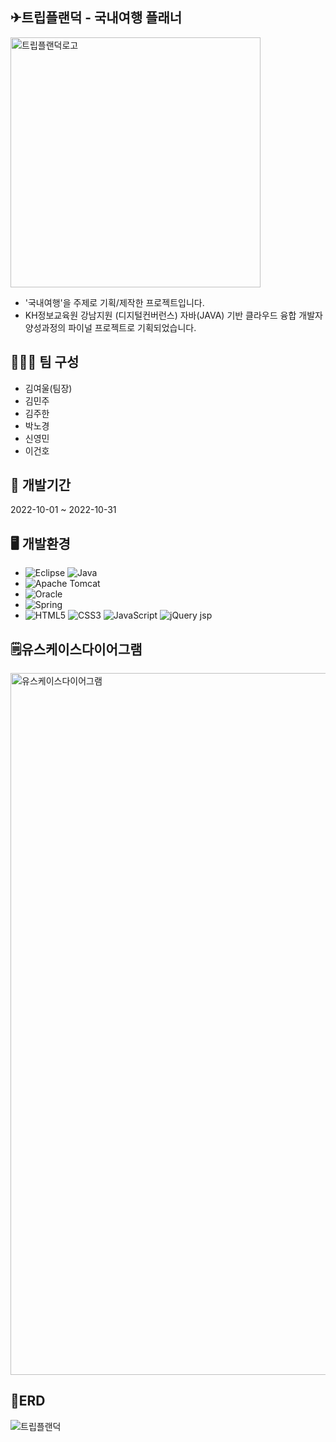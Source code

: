 ## ✈트립플랜덕 - 국내여행 플래너
<img width="400" alt="트립플랜덕로고" src="https://user-images.githubusercontent.com/88029104/189465300-12a4e3b5-7f27-4584-bc08-df59a9370959.png">

* '국내여행'을 주제로 기획/제작한 프로젝트입니다.
* KH정보교육원 강남지원 (디지털컨버런스) 자바(JAVA) 기반 클라우드 융합 개발자 양성과정의 파이널 프로젝트로 기획되었습니다.


## 🏃‍♀️🏃‍ 팀 구성 
* 김여울(팀장)
* 김민주
* 김주한
* 박노경
* 신영민
* 이건호

## 📆 개발기간
2022-10-01 ~ 2022-10-31


## 🖥 개발환경
-   ![Eclipse](https://img.shields.io/badge/Eclipse-FE7A16.svg?style=for-the-badge&logo=Eclipse&logoColor=white) ![Java](https://img.shields.io/badge/java-%23ED8B00.svg?style=for-the-badge&logo=java&logoColor=white)
-   ![Apache Tomcat](https://img.shields.io/badge/apache%20tomcat-%23F8DC75.svg?style=for-the-badge&logo=apache-tomcat&logoColor=black)
-   ![Oracle](https://img.shields.io/badge/Oracle-F80000?style=for-the-badge&logo=oracle&logoColor=white)
-   ![Spring](https://img.shields.io/badge/spring-%236DB33F.svg?style=for-the-badge&logo=spring&logoColor=white)
-   ![HTML5](https://img.shields.io/badge/html5-%23E34F26.svg?style=for-the-badge&logo=html5&logoColor=white) ![CSS3](https://img.shields.io/badge/css3-%231572B6.svg?style=for-the-badge&logo=css3&logoColor=white) ![JavaScript](https://img.shields.io/badge/javascript-%23323330.svg?style=for-the-badge&logo=javascript&logoColor=%23F7DF1E) ![jQuery](https://img.shields.io/badge/jquery-%230769AD.svg?style=for-the-badge&logo=jquery&logoColor=white) jsp

## 🗒유스케이스다이어그램
<img width="1123" alt="유스케이스다이어그램" src="https://user-images.githubusercontent.com/88029104/189465265-c097f47c-80ba-4b26-9d73-036a33b22bf8.png">


## 📝ERD
![트립플랜덕](https://user-images.githubusercontent.com/88029104/189465392-4495d0c9-bff0-4d34-9cd7-32601fcea8a2.png)
